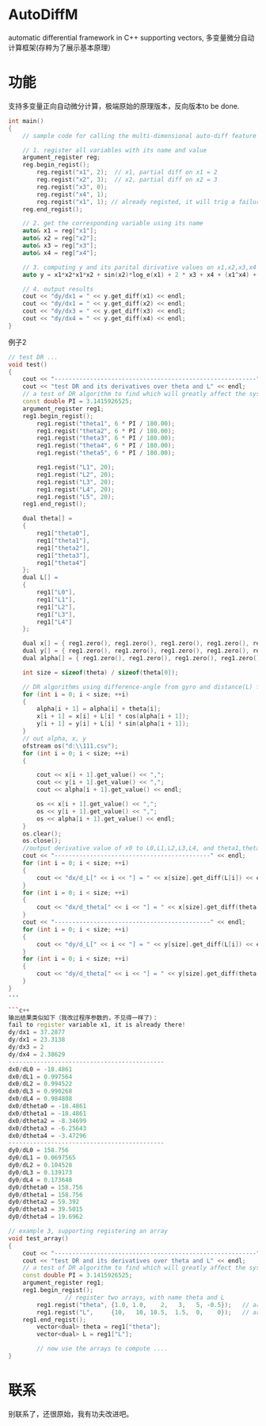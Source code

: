 # AutoDiffM
automatic differential framework in C++ supporting vectors, 多变量微分自动计算框架(存粹为了展示基本原理）

# 功能
支持多变量正向自动微分计算，极端原始的原理版本，反向版本to be done.

```cpp
int main()
{
	// sample code for calling the multi-dimensional auto-diff feature

	// 1. register all variables with its name and value
	argument_register reg;
	reg.begin_regist();
		reg.regist("x1", 2);  // x1, partial diff on x1 = 2
		reg.regist("x2", 3);  // x2, partial diff on x2 = 3
		reg.regist("x3", 0);
		reg.regist("x4", 1);
		reg.regist("x1", 1); // already registed, it will trig a failure!!!
	reg.end_regist();

	// 2. get the corresponding variable using its name
	auto& x1 = reg["x1"];
	auto& x2 = reg["x2"];
	auto& x3 = reg["x3"];
	auto& x4 = reg["x4"];

	// 3. computing y and its parital dirivative values on x1,x2,x3,x4
	auto y = x1*x2*x1*x2 + sin(x2)*log_e(x1) + 2 * x3 + x4 + (x1^x4) + log_10(x1);

	// 4. output results
	cout << "dy/dx1 = " << y.get_diff(x1) << endl;
	cout << "dy/dx1 = " << y.get_diff(x2) << endl;
	cout << "dy/dx3 = " << y.get_diff(x3) << endl;
	cout << "dy/dx4 = " << y.get_diff(x4) << endl;
}
```

例子2
```cpp
// test DR ...
void test()
{
	cout << "---------------------------------------------------------" << endl;
	cout << "test DR and its derivatives over theta and L" << endl;
	// a test of DR algorithm to find which will greatly affect the system performance.
	const double PI = 3.1415926525;
	argument_register reg1;
	reg1.begin_regist();
		reg1.regist("theta1", 6 * PI / 180.00);
		reg1.regist("theta2", 6 * PI / 180.00);
		reg1.regist("theta3", 6 * PI / 180.00);
		reg1.regist("theta4", 6 * PI / 180.00);
		reg1.regist("theta5", 6 * PI / 180.00);

		reg1.regist("L1", 20);
		reg1.regist("L2", 20);
		reg1.regist("L3", 20);
		reg1.regist("L4", 20);
		reg1.regist("L5", 20);
	reg1.end_regist();

	dual theta[] =
	{
		reg1["theta0"],
		reg1["theta1"],
		reg1["theta2"],
		reg1["theta3"],
		reg1["theta4"]
	};
	dual L[] =
	{
		reg1["L0"],
		reg1["L1"],
		reg1["L2"],
		reg1["L3"],
		reg1["L4"]
	};

	dual x[] = { reg1.zero(), reg1.zero(), reg1.zero(), reg1.zero(), reg1.zero(), reg1.zero() };  // 6 data
	dual y[] = { reg1.zero(), reg1.zero(), reg1.zero(), reg1.zero(), reg1.zero(), reg1.zero() };
	dual alpha[] = { reg1.zero(), reg1.zero(), reg1.zero(), reg1.zero(), reg1.zero(), reg1.zero() };

	int size = sizeof(theta) / sizeof(theta[0]);

	// DR algorithms using difference-angle from gyro and distance(L) from odometers
	for (int i = 0; i < size; ++i)
	{
		alpha[i + 1] = alpha[i] + theta[i];
		x[i + 1] = x[i] + L[i] * cos(alpha[i + 1]);
		y[i + 1] = y[i] + L[i] * sin(alpha[i + 1]);
	}
	// out alpha, x, y
	ofstream os("d:\\111.csv");
	for (int i = 0; i < size; ++i)
	{

		cout << x[i + 1].get_value() << ",";
		cout << y[i + 1].get_value() << ",";
		cout << alpha[i + 1].get_value() << endl;

		os << x[i + 1].get_value() << ",";
		os << y[i + 1].get_value() << ",";
		os << alpha[i + 1].get_value() << endl;
	}
	os.clear();
	os.close();
	//output derivative value of x0 to L0,L1,L2,L3,L4, and theta1,theta2,theta3,theta4,theta5
	cout << "--------------------------------------------" << endl;
	for (int i = 0; i < size; ++i)
	{
		cout << "dx/d_L[" << i << "] = " << x[size].get_diff(L[i]) << endl;
	}
	for (int i = 0; i < size; ++i)
	{
		cout << "dx/d_theta[" << i << "] = " << x[size].get_diff(theta[i]) << endl;
	}
	cout << "--------------------------------------------" << endl;
	for (int i = 0; i < size; ++i)
	{
		cout << "dy/d_L[" << i << "] = " << y[size].get_diff(L[i]) << endl;
	}
	for (int i = 0; i < size; ++i)
	{
		cout << "dy/d_theta[" << i << "] = " << y[size].get_diff(theta[i]) << endl;
	}
}
···

```c++
输出结果类似如下（我改过程序参数的，不见得一样了）：
fail to register variable x1, it is already there!
dy/dx1 = 37.2877
dy/dx1 = 23.3138
dy/dx3 = 2
dy/dx4 = 2.38629
--------------------------------------------
dx0/dL0 = -18.4861
dx0/dL1 = 0.997564
dx0/dL2 = 0.994522
dx0/dL3 = 0.990268
dx0/dL4 = 0.984808
dx0/dtheta0 = -18.4861
dx0/dtheta1 = -18.4861
dx0/dtheta2 = -8.34699
dx0/dtheta3 = -6.25643
dx0/dtheta4 = -3.47296
--------------------------------------------
dy0/dL0 = 158.756
dy0/dL1 = 0.0697565
dy0/dL2 = 0.104528
dy0/dL3 = 0.139173
dy0/dL4 = 0.173648
dy0/dtheta0 = 158.756
dy0/dtheta1 = 158.756
dy0/dtheta2 = 59.392
dy0/dtheta3 = 39.5015
dy0/dtheta4 = 19.6962
```
```c++
// example 3, supporting registering an array
void test_array()
{
	cout << "---------------------------------------------------------" << endl;
	cout << "test DR and its derivatives over theta and L" << endl;
	// a test of DR algorithm to find which will greatly affect the system performance.
	const double PI = 3.1415926525;
	argument_register reg1;
	reg1.begin_regist();
                // register two arrays, with name theta and L
		reg1.regist("theta", {1.0, 1.0,    2,   3,   5, -0.5});   // array theta
		reg1.regist("L",     {10,   10, 10.5,  1.5,  0,    0});   // array L
	reg1.end_regist();
        vector<dual> theta = reg1["theta"];
        vector<dual> L = reg1["L"];

        // now use the arrays to compute ....
}
```


# 联系
别联系了，还很原始，我有功夫改进吧。 
